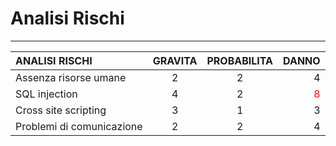 # Analisi Rischi
-------

| ANALISI RISCHI | GRAVITA | PROBABILITA | DANNO |
| :------------------------ | :-------------------------: | :-------------------------: | ----------------: |
| Assenza risorse umane | 2| 2|4|
| SQL injection |4 |2 | <font color="red">8</font>|
| Cross site scripting |3 |1 | 3|
| Problemi di comunicazione | 2| 2| 4 |
